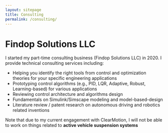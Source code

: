 ```yaml
---
layout: sitepage
title: Consulting
permalink: /consulting/
---
```


# Findop Solutions LLC #

I started my part-time consulting business (Findop Solutions LLC) in 2020. I provide technical consulting services including:

- Helping you identify the right tools from control and optimization theories for your specific engineering applications
- Prototyping control algorithms (e.g., PID, LQR, Adaptive, Robust, Learning-based) for various applications
- Reviewing control architecture and algorithms design
- Fundamentals on Simulink/Simscape modeling and model-based-design
- Literature review / patent research on autonomous driving and robotics related inventions

Note that due to my current engagement with ClearMotion, I will not be able to work on things related to **active vehicle suspension systems**
